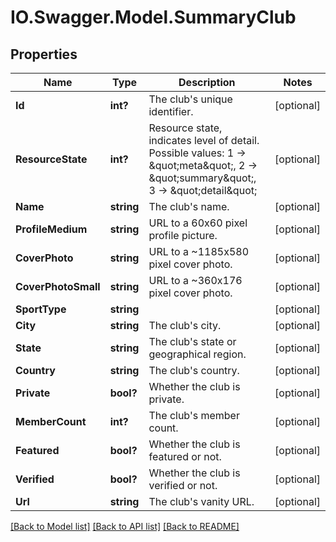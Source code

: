 # IO.Swagger.Model.SummaryClub
## Properties

Name | Type | Description | Notes
------------ | ------------- | ------------- | -------------
**Id** | **int?** | The club&#39;s unique identifier. | [optional] 
**ResourceState** | **int?** | Resource state, indicates level of detail. Possible values: 1 -&gt; \&quot;meta\&quot;, 2 -&gt; \&quot;summary\&quot;, 3 -&gt; \&quot;detail\&quot; | [optional] 
**Name** | **string** | The club&#39;s name. | [optional] 
**ProfileMedium** | **string** | URL to a 60x60 pixel profile picture. | [optional] 
**CoverPhoto** | **string** | URL to a ~1185x580 pixel cover photo. | [optional] 
**CoverPhotoSmall** | **string** | URL to a ~360x176  pixel cover photo. | [optional] 
**SportType** | **string** |  | [optional] 
**City** | **string** | The club&#39;s city. | [optional] 
**State** | **string** | The club&#39;s state or geographical region. | [optional] 
**Country** | **string** | The club&#39;s country. | [optional] 
**Private** | **bool?** | Whether the club is private. | [optional] 
**MemberCount** | **int?** | The club&#39;s member count. | [optional] 
**Featured** | **bool?** | Whether the club is featured or not. | [optional] 
**Verified** | **bool?** | Whether the club is verified or not. | [optional] 
**Url** | **string** | The club&#39;s vanity URL. | [optional] 

[[Back to Model list]](../README.md#documentation-for-models) [[Back to API list]](../README.md#documentation-for-api-endpoints) [[Back to README]](../README.md)


